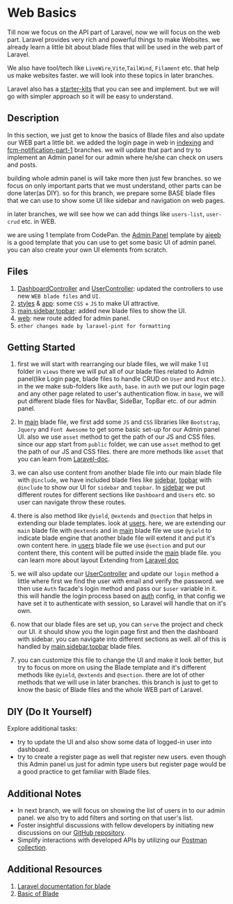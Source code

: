 # Web Basics

Till now we focus on the API part of Laravel, now we will focus on the web part. Laravel provides very rich and powerful things to make Websites. we already learn a little bit about blade files that will be used in the web part of Laravel.

We also have tool/tech like `LiveWire`,`Vite`,`TailWind`, `Filament` etc. that help us make websites faster. we will look into these topics in later branches.

Laravel also has a [starter-kits](https://laravel.com/docs/10.x/starter-kits) that you can see and implement. but we will go with simpler approach so it will be easy to understand.

## Description

In this section, we just get to know the basics of Blade files and also update our WEB part a little bit. we added the login page in web in [indexing](https://github.com/mazimez/laravel-hands-on/tree/indexing) and [fcm-notification-part-1](https://github.com/mazimez/laravel-hands-on/tree/fcm-notification-part-1) branches. we will update that part and try to implement an Admin panel for our admin where he/she can check on users and posts.

building whole admin panel is will take more then just few branches. so we focus on only important parts that we must understand, other parts can be done later(as DIY). so for this branch, we prepare some BASE blade files that we can use to show some UI like sidebar and navigation on web pages.

in later branches, we will see how we can add things like `users-list`, `user-crud` etc. in WEB.

we are using 1 template from CodePan. the [Admin Panel](https://codepen.io/ajeeb/pen/dRLQRR) template by [ajeeb](https://codepen.io/ajeeb) is a good template that you can use to get some basic UI of admin panel. you can also create your own UI elements from scratch.

## Files
1. [DashboardController](app/Http/Controllers/Web/DashboardController.php) and [UserController](app/Http/Controllers/Api/v1/UserController.php): updated the controllers to use new `WEB blade files` and `UI`.
2. [styles](public/css/styles.css) & [app](public/js/app.js): some `CSS` + `JS` to make UI attractive.
3. [main](resources/views/UI/base/main.blade.php),[sidebar](resources/views/UI/base/sidebar.blade.php),[topbar](resources/views/UI/base/topbar.blade.php): added new blade files to show the UI.
4. [web](routes/web.php): new route added for admin panel.
6. `other changes made by laravel-pint for formatting`

## Getting Started

1. first we will start with rearranging our blade files, we will make 1 `UI` folder in `views` there we will put all of our blade files related to Admin panel(like Login page, blade files to handle CRUD on `User` and `Post` etc.). in the we make sub-folders like `auth`, `base`. in `auth` we put our login page and any other page related to user's authentication flow. in `base`, we will put different blade files for NavBar, SideBar, TopBar etc. of our admin panel.

2. In [main](resources/views/UI/base/main.blade.php) blade file, we first add some `JS` and `CSS` libraries like `Bootstrap`, `Jquery` and `Font Awesome` to get some basic set-up for our Admin panel UI. also we use `asset` method to get the path of our JS and CSS files. since our app start from `public` folder, we can use `asset` method to get the path of our JS and CSS files. there are more methods like `asset` that you can learn from [Laravel-doc](https://laravel.com/docs/10.x/helpers#miscellaneous-method-list).

3. we can also use content from another blade file into our main blade file with `@include`, we have included blade files like [sidebar](resources/views/UI/base/sidebar.blade.php), [topbar](resources/views/UI/base/topbar.blade.php) with `@include` to show our UI for `sidebar` and `topbar`. In [sidebar](resources/views/UI/base/sidebar.blade.php) we put different routes for different sections like `Dashboard` and `Users` etc. so user can navigate throw these routes.

4. there is also method like `@yield`, `@extends` and `@section` that helps in extending our blade templates. look at [users](resources/views/UI/users.blade.php). here, we are extending our `main` blade file with `@extends` and in [main](resources/views/UI/base/main.blade.php) blade file we use `@yield` to indicate blade engine that another blade file will extend it and put it's own content here. in [users](resources/views/UI/users.blade.php) blade file we use `@section` and put our content there, this content will be putted inside the [main](resources/views/UI/base/main.blade.php) blade file. you can learn more about layout Extending from [Laravel doc](https://laravel.com/docs/10.x/blade#layouts-using-template-inheritance)

5. we will also update our [UserController](app/Http/Controllers/Web/UserController.php) and update our `login` method a little where first we find the user with email and verify the password. we then use `Auth` facade's login method and pass our `$user` variable in it. this will handle the login process based on [auth](config/auth.php) config, in that config we have set it to authenticate with session, so Laravel will handle that on it's own.

6. now that our blade files are set up, you can `serve` the project and check our UI. it should show you the login page first and then the dashboard with sidebar. you can navigate into different sections as well. all of this is handled by [main](resources/views/UI/base/main.blade.php),[sidebar](resources/views/UI/base/sidebar.blade.php),[topbar](resources/views/UI/base/topbar.blade.php) blade files.

7. you can customize this file to change the UI and make it look better, but try to focus on more on using the Blade template and it's different methods like `@yield`, `@extends` and `@section`. there are lot of other methods that we will use in later branches. this branch is just to get to know the basic of Blade files and the whole WEB part of Laravel.

## DIY (Do It Yourself)

Explore additional tasks:

- try to update the UI and also show some data of logged-in user into dashboard.
- try to create a register page as well that register new users. even though this Admin panel us just for admin type users but register page would be a good practice to get familiar with Blade files.

## Additional Notes

- In next branch, we will focus on showing the list of users in to our admin panel. we also try to add filters and sorting on that user's list.
- Foster insightful discussions with fellow developers by initiating new discussions on our [GitHub repository](https://github.com/mazimez/laravel-hands-on/discussions).
- Simplify interactions with developed APIs by utilizing our [Postman collection](https://elements.getpostman.com/redirect?entityId=13692349-4c7deece-f174-43a3-adfa-95e6cf36792b&entityType=collection).

## Additional Resources

1. [Laravel documentation for blade](https://laravel.com/docs/10.x/blade)
2. [Basic of Blade](https://www.javatpoint.com/laravel-blade-template)
